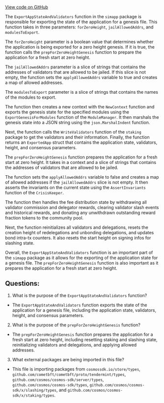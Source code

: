 [View code on GitHub](https://github.com/cosmos/cosmos-sdk.git/simapp/export.go)

The `ExportAppStateAndValidators` function in the `simapp` package is responsible for exporting the state of the application for a genesis file. This function takes in three parameters: `forZeroHeight`, `jailAllowedAddrs`, and `modulesToExport`. 

The `forZeroHeight` parameter is a boolean value that determines whether the application is being exported for a zero height genesis. If it is true, the function calls the `prepForZeroHeightGenesis` function to prepare the application for a fresh start at zero height. 

The `jailAllowedAddrs` parameter is a slice of strings that contains the addresses of validators that are allowed to be jailed. If this slice is not empty, the function sets the `applyAllowedAddrs` variable to true and creates a map of allowed addresses. 

The `modulesToExport` parameter is a slice of strings that contains the names of the modules to export. 

The function then creates a new context with the `NewContext` function and exports the genesis state for the specified modules using the `ExportGenesisForModules` function of the `ModuleManager`. It then marshals the genesis state into a JSON string using the `json.MarshalIndent` function. 

Next, the function calls the `WriteValidators` function of the `staking` package to get the validators and their information. Finally, the function returns an `ExportedApp` struct that contains the application state, validators, height, and consensus parameters.

The `prepForZeroHeightGenesis` function prepares the application for a fresh start at zero height. It takes in a context and a slice of strings that contains the addresses of validators that are allowed to be jailed. 

The function sets the `applyAllowedAddrs` variable to false and creates a map of allowed addresses if the `jailAllowedAddrs` slice is not empty. It then asserts the invariants on the current state using the `AssertInvariants` function of the `CrisisKeeper`.

The function then handles the fee distribution state by withdrawing all validator commission and delegator rewards, clearing validator slash events and historical rewards, and donating any unwithdrawn outstanding reward fraction tokens to the community pool. 

Next, the function reinitializes all validators and delegations, resets the creation height of redelegations and unbonding delegations, and updates bond intra-tx counters. It also resets the start height on signing infos for slashing state.

Overall, the `ExportAppStateAndValidators` function is an important part of the `simapp` package as it allows for the exporting of the application state for a genesis file. The `prepForZeroHeightGenesis` function is also important as it prepares the application for a fresh start at zero height.
## Questions: 
 1. What is the purpose of the `ExportAppStateAndValidators` function?
- The `ExportAppStateAndValidators` function exports the state of the application for a genesis file, including the application state, validators, height, and consensus parameters.

2. What is the purpose of the `prepForZeroHeightGenesis` function?
- The `prepForZeroHeightGenesis` function prepares the application for a fresh start at zero height, including resetting staking and slashing state, reinitializing validators and delegations, and applying allowed addresses.

3. What external packages are being imported in this file?
- This file is importing packages from `cosmossdk.io/store/types`, `github.com/cometbft/cometbft/proto/tendermint/types`, `github.com/cosmos/cosmos-sdk/server/types`, `github.com/cosmos/cosmos-sdk/types`, `github.com/cosmos/cosmos-sdk/x/slashing/types`, and `github.com/cosmos/cosmos-sdk/x/staking/types`.